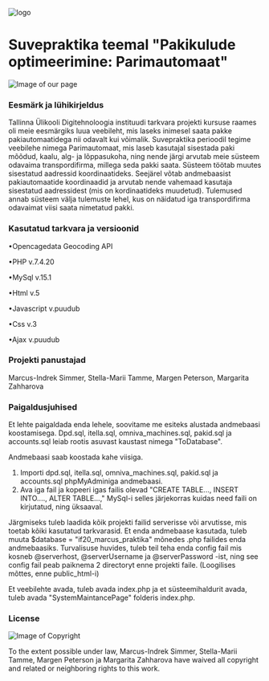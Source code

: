 ![logo](https://user-images.githubusercontent.com/70900361/122216683-524b4880-ceb5-11eb-90e4-8ab4f59fa2d7.png)




# Suvepraktika teemal "Pakikulude optimeerimine: Parimautomaat"

![Image of our page](https://github.com/stellamarii/suvepraktika/blob/main/GitHubImages/main.png?raw=true)

### Eesmärk ja lühikirjeldus

Tallinna Ülikooli Digitehnoloogia instituudi tarkvara projekti kursuse raames oli meie eesmärgiks luua veebileht, mis laseks inimesel saata pakke pakiautomaatidega nii odavalt kui võimalik. Suvepraktika perioodil tegime veebilehe nimega Parimautomaat, mis laseb kasutajal sisestada paki mõõdud, kaalu, alg- ja lõppasukoha, ning nende järgi arvutab meie süsteem odavaima transpordifirma, millega seda pakki saata. Süsteem töötab muutes sisestatud aadressid koordinaatideks. Seejärel võtab andmebaasist pakiautomaatide koordinaadid ja arvutab nende vahemaad kasutaja sisestatud aadressidest (mis on kordinaatideks muudetud). Tulemused annab süsteem välja tulemuste lehel, kus on näidatud iga transpordifirma odavaimat viisi saata nimetatud pakki.

### Kasutatud tarkvara ja versioonid

•Opencagedata Geocoding API

•PHP v.7.4.20

•MySql v.15.1

•Html v.5

•Javascript v.puudub

•Css v.3

•Ajax v.puudub

### Projekti panustajad
Marcus-Indrek Simmer, 
Stella-Marii Tamme, 
Margen Peterson, 
Margarita Zahharova

### Paigaldusjuhised
Et lehte paigaldada enda lehele, soovitame me esiteks alustada andmebaasi koostamisega. Dpd.sql, itella.sql, omniva_machines.sql, pakid.sql ja accounts.sql leiab rootis asuvast kaustast nimega "ToDatabase".

Andmebaasi saab koostada kahe viisiga.
1) Importi dpd.sql, itella.sql, omniva_machines.sql, pakid.sql ja accounts.sql phpMyAdminiga andmebaasi.
2) Ava iga fail ja kopeeri igas failis olevad "CREATE TABLE..., INSERT INTO...., ALTER TABLE...," MySql-i selles järjekorras kuidas need faili on kirjutatud, ning üksaaval.

Järgmiseks tuleb laadida kõik projekti failid serverisse või arvutisse, mis toetab kõiki kasutatud tarkvarasid. Et enda andmebaase kasutada, tuleb muuta $database = "if20_marcus_praktika" mõnedes .php failides enda andmebaasiks. Turvalisuse huvides, tuleb teil teha enda config fail mis kosneb @serverhost, @serverUsername ja @serverPassword -ist, ning see config fail peab paiknema 2 directoryt enne projekti faile. (Loogilises mõttes, enne public_html-i)

Et veebilehte avada, tuleb avada index.php ja et süsteemihaldurit avada, tuleb avada "SystemMaintancePage" folderis index.php.

### License
![Image of Copyright](https://camo.githubusercontent.com/9e918e1e7cd28a73246cf1c8d2c9903da3e487a65931c823a2391afe4b4a0d04/68747470733a2f2f6c6963656e7365627574746f6e732e6e65742f702f7a65726f2f312e302f38387833312e706e67)

To the extent possible under law, Marcus-Indrek Simmer, Stella-Marii Tamme, Margen Peterson ja Margarita Zahharova have waived all copyright and related or neighboring rights to this work.


